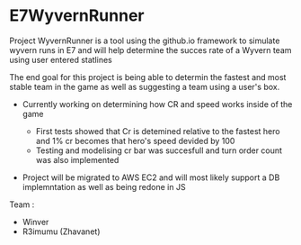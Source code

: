 # E7WyvernRunner

Project WyvernRunner is a tool using the github.io framework to simulate wyvern runs in E7 and will help determine the succes rate of a Wyvern team using user entered statlines


The end goal for this project is being able to determin the fastest and most stable team in the game as well as suggesting a team using a user's box.

- Currently working on determining how CR and speed works inside of the game 
  - First tests showed that Cr is detemined relative to the fastest hero and 1% cr becomes that hero's speed devided by 100 
  - Testing and modelising cr bar was succesfull and turn order count was also implemented
 
- Project will be migrated to AWS EC2 and will most likely support a DB implemntation as well as being redone in JS

Team : 
  - Winver 
  - R3imumu (Zhavanet)
